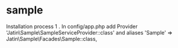 # sample

Installation process
1 . In config/app.php add Provider 'Jatin\Sample\SampleServiceProvider::class' and aliases 'Sample' => Jatin\Sample\Facades\Sample::class,

